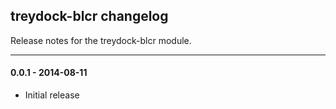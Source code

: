 ## treydock-blcr changelog

Release notes for the treydock-blcr module.

------------------------------------------

#### 0.0.1 - 2014-08-11

* Initial release
